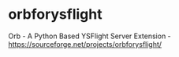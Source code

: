 # orbforysflight
Orb - A Python Based YSFlight Server Extension - https://sourceforge.net/projects/orbforysflight/
